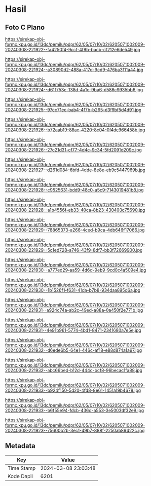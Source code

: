 # Hasil

## Foto C Plano

https://sirekap-obj-formc.kpu.go.id/13dc/pemilu/pdpr/62/05/07/10/02/6205071002009-20240308-221922--fa4250f4-9ccf-4f8b-bacb-c1212e6de549.jpg

https://sirekap-obj-formc.kpu.go.id/13dc/pemilu/pdpr/62/05/07/10/02/6205071002009-20240308-221924--a30890d2-488a-417d-9cd9-476ba3f11a44.jpg

https://sirekap-obj-formc.kpu.go.id/13dc/pemilu/pdpr/62/05/07/10/02/6205071002009-20240308-221924--d61f753e-138d-4a1c-9ba6-d586c9935bb6.jpg

https://sirekap-obj-formc.kpu.go.id/13dc/pemilu/pdpr/62/05/07/10/02/6205071002009-20240308-221925--97cc71ec-bab4-4f7b-b265-d3f9bf5d4d91.jpg

https://sirekap-obj-formc.kpu.go.id/13dc/pemilu/pdpr/62/05/07/10/02/6205071002009-20240308-221926--b72aab19-88ac-4220-8c04-0f4de966458b.jpg

https://sirekap-obj-formc.kpu.go.id/13dc/pemilu/pdpr/62/05/07/10/02/6205071002009-20240308-221926--27c21d31-cf77-4d4c-9c34-5fd2091d209c.jpg

https://sirekap-obj-formc.kpu.go.id/13dc/pemilu/pdpr/62/05/07/10/02/6205071002009-20240308-221927--d261d084-6bfd-4dde-8e8e-eb9c5447969b.jpg

https://sirekap-obj-formc.kpu.go.id/13dc/pemilu/pdpr/62/05/07/10/02/6205071002009-20240308-221928--c9525631-bdd9-48c0-a5c9-7143019481b8.jpg

https://sirekap-obj-formc.kpu.go.id/13dc/pemilu/pdpr/62/05/07/10/02/6205071002009-20240308-221928--a1b4556f-eb33-40ca-8b23-430403c75690.jpg

https://sirekap-obj-formc.kpu.go.id/13dc/pemilu/pdpr/62/05/07/10/02/6205071002009-20240308-221929--78865373-a266-4ced-b9ca-4db646f17066.jpg

https://sirekap-obj-formc.kpu.go.id/13dc/pemilu/pdpr/62/05/07/10/02/6205071002009-20240308-221929--5c1ed728-a746-43f9-8df7-bb3f72669900.jpg

https://sirekap-obj-formc.kpu.go.id/13dc/pemilu/pdpr/62/05/07/10/02/6205071002009-20240308-221930--a777ed29-aa59-4d6d-9eb9-9cd0c4a509e4.jpg

https://sirekap-obj-formc.kpu.go.id/13dc/pemilu/pdpr/62/05/07/10/02/6205071002009-20240308-221930--1b1526f1-f631-41da-b7b8-934daa895d6a.jpg

https://sirekap-obj-formc.kpu.go.id/13dc/pemilu/pdpr/62/05/07/10/02/6205071002009-20240308-221931--a924c74a-ab2c-49ed-a88a-0a450f2e771b.jpg

https://sirekap-obj-formc.kpu.go.id/13dc/pemilu/pdpr/62/05/07/10/02/6205071002009-20240308-221931--4e91b961-5774-4bd1-8471-2341680a7e5e.jpg

https://sirekap-obj-formc.kpu.go.id/13dc/pemilu/pdpr/62/05/07/10/02/6205071002009-20240308-221932--d6ede6b5-64e1-446c-af18-e88d874a1a97.jpg

https://sirekap-obj-formc.kpu.go.id/13dc/pemilu/pdpr/62/05/07/10/02/6205071002009-20240308-221932--abc66bed-b12d-444c-bcf8-96becac1fa88.jpg

https://sirekap-obj-formc.kpu.go.id/13dc/pemilu/pdpr/62/05/07/10/02/6205071002009-20240308-221933--b924f150-5d20-4fd8-8e61-1451a19b4678.jpg

https://sirekap-obj-formc.kpu.go.id/13dc/pemilu/pdpr/62/05/07/10/02/6205071002009-20240308-221933--b6f55e94-fdcb-436d-a553-3e5003df32e9.jpg

https://sirekap-obj-formc.kpu.go.id/13dc/pemilu/pdpr/62/05/07/10/02/6205071002009-20240308-221923--75600b2b-3ec1-49b7-888f-2250ab89422c.jpg


## Metadata

| Key        | Value               |
| ---------- | ------------------- |
| Time Stamp | 2024-03-08 23:03:48 |
| Kode Dapil | 6201                |



